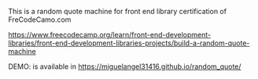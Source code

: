 This is a random quote machine for front end library certification of FreCodeCamo.com

https://www.freecodecamp.org/learn/front-end-development-libraries/front-end-development-libraries-projects/build-a-random-quote-machine

DEMO: is available in https://miguelangel31416.github.io/random_quote/
